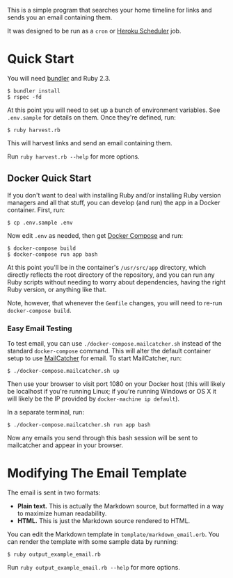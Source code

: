 This is a simple program that searches your home timeline for links
and sends you an email containing them.

It was designed to be run as a `cron` or [Heroku Scheduler][] job.

# Quick Start

You will need [bundler][] and Ruby 2.3.

```terminal
$ bundler install
$ rspec -fd
```

At this point you will need to set up a bunch of environment variables. See
`.env.sample` for details on them. Once they're defined, run:

```terminal
$ ruby harvest.rb
```

This will harvest links and send an email containing them.

Run `ruby harvest.rb --help` for more options.

## Docker Quick Start

If you don't want to deal with installing Ruby and/or installing Ruby
version managers and all that stuff, you can develop (and run) the
app in a Docker container. First, run:

```terminal
$ cp .env.sample .env
```

Now edit `.env` as needed, then get [Docker Compose][] and run:

```terminal
$ docker-compose build
$ docker-compose run app bash
```

At this point you'll be in the container's `/usr/src/app` directory,
which directly reflects the root directory of the repository, and you can
run any Ruby scripts without needing to worry about dependencies, having
the right Ruby version, or anything like that.

Note, however, that whenever the `Gemfile` changes, you will need to re-run
`docker-compose build`.

### Easy Email Testing

To test email, you can use `./docker-compose.mailcatcher.sh` instead of the
standard `docker-compose` command. This will alter the default container setup
to use [MailCatcher][] for email. To start MailCatcher, run:

```terminal
$ ./docker-compose.mailcatcher.sh up
```

Then use your browser to visit port 1080 on your Docker host (this will
likely be localhost if you're running Linux; if you're running Windows or
OS X it will likely be the IP provided by `docker-machine ip default`).

In a separate terminal, run:

```terminal
$ ./docker-compose.mailcatcher.sh run app bash
```

Now any emails you send through this bash session will be sent to mailcatcher
and appear in your browser.

# Modifying The Email Template

The email is sent in two formats:

* **Plain text.** This is actually the Markdown source, but formatted in a way
  to maximize human readability.
* **HTML.** This is just the Markdown source rendered to HTML.

You can edit the Markdown template in `template/markdown_email.erb`. You can
render the template with some sample data by running:

```terminal
$ ruby output_example_email.rb
```

Run `ruby output_example_email.rb --help` for more options.

[Heroku Scheduler]: https://devcenter.heroku.com/articles/scheduler
[bundler]: http://bundler.io/
[Docker Compose]: https://docs.docker.com/compose/install/
[MailCatcher]: http://mailcatcher.me/
